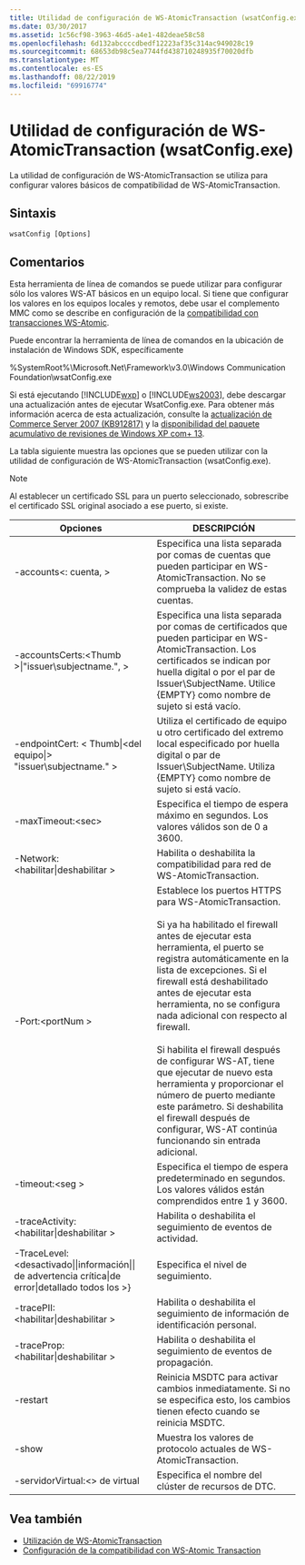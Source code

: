 ```yaml
---
title: Utilidad de configuración de WS-AtomicTransaction (wsatConfig.exe)
ms.date: 03/30/2017
ms.assetid: 1c56cf98-3963-46d5-a4e1-482deae58c58
ms.openlocfilehash: 6d132abccccdbedf12223af35c314ac949028c19
ms.sourcegitcommit: 68653db98c5ea7744fd438710248935f70020dfb
ms.translationtype: MT
ms.contentlocale: es-ES
ms.lasthandoff: 08/22/2019
ms.locfileid: "69916774"
---
```

# <a name="ws-atomictransaction-configuration-utility-wsatconfigexe"></a>Utilidad de configuración de WS-AtomicTransaction (wsatConfig.exe)
La utilidad de configuración de WS-AtomicTransaction se utiliza para configurar valores básicos de compatibilidad de WS-AtomicTransaction.  
  
## <a name="syntax"></a>Sintaxis  
  
```  
wsatConfig [Options]  
```  
  
## <a name="remarks"></a>Comentarios  
 Esta herramienta de línea de comandos se puede utilizar para configurar sólo los valores WS-AT básicos en un equipo local. Si tiene que configurar los valores en los equipos locales y remotos, debe usar el complemento MMC como se describe en configuración de la [compatibilidad con transacciones WS-Atomic](../../../docs/framework/wcf/feature-details/configuring-ws-atomic-transaction-support.md).  
  
 Puede encontrar la herramienta de línea de comandos en la ubicación de instalación de Windows SDK, específicamente  
  
 %SystemRoot%\Microsoft.Net\Framework\v3.0\Windows Communication Foundation\wsatConfig.exe  
  
 Si está ejecutando [!INCLUDE[wxp](../../../includes/wxp-md.md)] o [!INCLUDE[ws2003](../../../includes/ws2003-md.md)], debe descargar una actualización antes de ejecutar WsatConfig.exe. Para obtener más información acerca de esta actualización, consulte la [actualización de Commerce Server 2007 (KB912817)](https://go.microsoft.com/fwlink/?LinkId=95340) y la [disponibilidad del paquete acumulativo de revisiones de Windows XP com+ 13](https://go.microsoft.com/fwlink/?LinkId=95341).  
  
 La tabla siguiente muestra las opciones que se pueden utilizar con la utilidad de configuración de WS-AtomicTransaction (wsatConfig.exe).  
  
> [!NOTE]
> Al establecer un certificado SSL para un puerto seleccionado, sobrescribe el certificado SSL original asociado a ese puerto, si existe.  
  
|Opciones|DESCRIPCIÓN|  
|-------------|-----------------|  
|-accounts\<: cuenta, >|Especifica una lista separada por comas de cuentas que pueden participar en WS-AtomicTransaction. No se comprueba la validez de estas cuentas.|  
|-accountsCerts:\<Thumb >&#124;"issuer\subjectname.", >|Especifica una lista separada por comas de certificados que pueden participar en WS-AtomicTransaction. Los certificados se indican por huella digital o por el par de Issuer\SubjectName. Utilice {EMPTY} como nombre de sujeto si está vacío.|  
|-endpointCert: < Thumb&#124;\<del equipo&#124;> "issuer\subjectname." >|Utiliza el certificado de equipo u otro certificado del extremo local especificado por huella digital o par de Issuer\SubjectName. Utiliza {EMPTY} como nombre de sujeto si está vacío.|  
|-maxTimeout:\<sec>|Especifica el tiempo de espera máximo en segundos. Los valores válidos son de 0 a 3600.|  
|-Network:\<habilitar&#124;deshabilitar >|Habilita o deshabilita la compatibilidad para red de WS-AtomicTransaction.|  
|-Port:\<portNum >|Establece los puertos HTTPS para WS-AtomicTransaction.<br /><br /> Si ya ha habilitado el firewall antes de ejecutar esta herramienta, el puerto se registra automáticamente en la lista de excepciones. Si el firewall está deshabilitado antes de ejecutar esta herramienta, no se configura nada adicional con respecto al firewall.<br /><br /> Si habilita el firewall después de configurar WS-AT, tiene que ejecutar de nuevo esta herramienta y proporcionar el número de puerto mediante este parámetro. Si deshabilita el firewall después de configurar, WS-AT continúa funcionando sin entrada adicional.|  
|-timeout:\<seg >|Especifica el tiempo de espera predeterminado en segundos. Los valores válidos están comprendidos entre 1 y 3600.|  
|-traceActivity:\<habilitar&#124;deshabilitar >|Habilita o deshabilita el seguimiento de eventos de actividad.|  
|-TraceLevel:\<desactivado&#124;&#124;información&#124;&#124; de advertencia crítica&#124;de error&#124;detallado todos los >}|Especifica el nivel de seguimiento.|  
|-tracePII:\<habilitar&#124;deshabilitar >|Habilita o deshabilita el seguimiento de información de identificación personal.|  
|-traceProp:\<habilitar&#124;deshabilitar >|Habilita o deshabilita el seguimiento de eventos de propagación.|  
|-restart|Reinicia MSDTC para activar cambios inmediatamente. Si no se especifica esto, los cambios tienen efecto cuando se reinicia MSDTC.|  
|-show|Muestra los valores de protocolo actuales de WS-AtomicTransaction.|  
|-servidorVirtual:\<> de virtual|Especifica el nombre del clúster de recursos de DTC.|  
  
## <a name="see-also"></a>Vea también

- [Utilización de WS-AtomicTransaction](../../../docs/framework/wcf/feature-details/using-ws-atomictransaction.md)
- [Configuración de la compatibilidad con WS-Atomic Transaction](../../../docs/framework/wcf/feature-details/configuring-ws-atomic-transaction-support.md)
